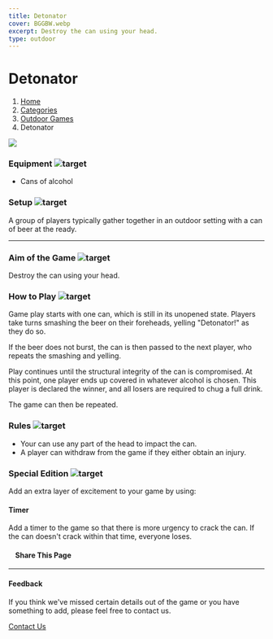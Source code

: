 ```yaml
---
title: Detonator
cover: BGGBW.webp
excerpt: Destroy the can using your head.
type: outdoor
---
```


# Detonator

1.  [Home](/)
2.  [Categories](GameCategories)
3.  [Outdoor Games](GameCategories/OutdoorGames)
4.  Detonator

![](images/detonator.webp)

### Equipment ![target](images/liquor.webp)

-   Cans of alcohol

### Setup ![target](images/settings.webp)

A group of players typically gather together in an outdoor setting with a can of beer at the ready.

* * *

### Aim of the Game ![target](images/target.webp)

Destroy the can using your head.

### How to Play ![target](images/question.webp)

Game play starts with one can, which is still in its unopened state. Players take turns smashing the beer on their foreheads, yelling "Detonator!" as they do so.

If the beer does not burst, the can is then passed to the next player, who repeats the smashing and yelling.

Play continues until the structural integrity of the can is compromised. At this point, one player ends up covered in whatever alcohol is chosen. This player is declared the winner, and all losers are required to chug a full drink.

The game can then be repeated.

### Rules ![target](images/rules.webp)

-   Your can use any part of the head to impact the can.
-   A player can withdraw from the game if they either obtain an injury.

### Special Edition ![target](images/special.webp)

Add an extra layer of excitement to your game by using:

#### **Timer**

Add a timer to the game so that there is more urgency to crack the can. If the can doesn't crack within that time, everyone loses.

####     Share This Page

[](https://www.facebook.com/sharer/sharer.php?u=beergogglegames.co.uk/GameCategories/OutdoorGames/detonator)[](https://www.instagram.com/direct/new/)[](https://twitter.com/intent/tweet?url=beergogglegames.co.uk/GameCategories/OutdoorGames/detonator)

* * *

#### Feedback

If you think we've missed certain details out of the game or you have something to add, please feel free to contact us.

  
  
  
[Contact Us](contact)
